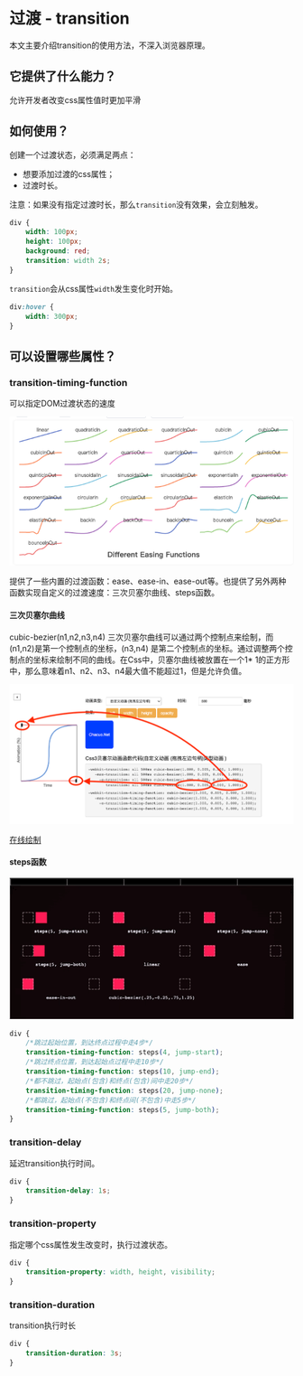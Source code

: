 # 过渡 - transition

本文主要介绍transition的使用方法，不深入浏览器原理。

## 它提供了什么能力？

允许开发者改变css属性值时更加平滑

## 如何使用？

创建一个过渡状态，必须满足两点：

- 想要添加过渡的css属性；
- 过渡时长。

注意：如果没有指定过渡时长，那么`transition`没有效果，会立刻触发。

```css
div {
    width: 100px;
    height: 100px;
    background: red;
    transition: width 2s;
}
```

`transition`会从css属性`width`发生变化时开始。

```css
div:hover {
    width: 300px;
}
```

## 可以设置哪些属性？

### transition-timing-function

可以指定DOM过渡状态的速度

![img.png](/imgs/animation/timing-func.png)

提供了一些内置的过渡函数：ease、ease-in、ease-out等。也提供了另外两种函数实现自定义的过渡速度：三次贝塞尔曲线、steps函数。

#### 三次贝塞尔曲线

cubic-bezier(n1,n2,n3,n4) 三次贝塞尔曲线可以通过两个控制点来绘制，而(n1,n2)是第一个控制点的坐标，(n3,n4)
是第二个控制点的坐标。通过调整两个控制点的坐标来绘制不同的曲线。在Css中，贝塞尔曲线被放置在一个1*
1的正方形中，那么意味着n1、n2、n3、n4最大值不能超过1，但是允许负值。

![img.png](/imgs/animation/cubic-bezier.png)

[在线绘制](http://web.chacuo.net/css3beziertool)

#### steps函数

![img.png](/imgs/animation/steps.gif)

```css
div {
    /*跳过起始位置，到达终点过程中走4步*/
    transition-timing-function: steps(4, jump-start);
    /*跳过终点位置，到达起始点过程中走10步*/
    transition-timing-function: steps(10, jump-end);
    /*都不跳过，起始点(包含)和终点(包含)间中走20步*/
    transition-timing-function: steps(20, jump-none);
    /*都跳过，起始点(不包含)和终点间(不包含)中走5步*/
    transition-timing-function: steps(5, jump-both);
}
```

### transition-delay

延迟transition执行时间。

```css
div {
    transition-delay: 1s;
}
```

### transition-property

指定哪个css属性发生改变时，执行过渡状态。

```css
div {
    transition-property: width, height, visibility;
}
```

### transition-duration

transition执行时长

```css
div {
    transition-duration: 3s;
}
```

